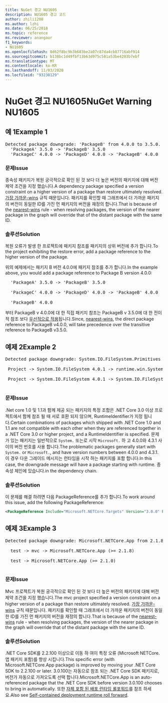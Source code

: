 ```yaml
---
title: NuGet 경고 NU1605
description: NU1605 경고 코드
author: zhili1208
ms.author: lzhi
ms.date: 06/25/2018
ms.topic: reference
ms.reviewer: anangaur
f1_keywords:
- NU1605
ms.openlocfilehash: 8d62f8bc9b3b683be2a07c87da4cb87716abf914
ms.sourcegitcommit: b138bc1d49fbf13b63d975c581a53be4283b7ebf
ms.translationtype: MT
ms.contentlocale: ko-KR
ms.lasthandoff: 11/03/2020
ms.locfileid: "93238129"
---
```

# <a name="nuget-warning-nu1605"></a><span data-ttu-id="6bb5c-103">NuGet 경고 NU1605</span><span class="sxs-lookup"><span data-stu-id="6bb5c-103">NuGet Warning NU1605</span></span>

## <a name="example-1"></a><span data-ttu-id="6bb5c-104">예 1</span><span class="sxs-lookup"><span data-stu-id="6bb5c-104">Example 1</span></span>

<pre>Detected package downgrade: 'PackageB' from 4.0.0 to 3.5.0. Reference the package directly from the project to select a different version.<br/>  'PackageA' 3.5.0 -> 'PackageB' 3.5.0<br/>  'PackageC' 4.0.0 -> 'PackageD' 4.0.0 -> 'PackageB' 4.0.0</pre>

### <a name="issue"></a><span data-ttu-id="6bb5c-105">문제</span><span class="sxs-lookup"><span data-stu-id="6bb5c-105">Issue</span></span>
<span data-ttu-id="6bb5c-106">종속성 패키지가 복원 궁극적으로 확인 된 것 보다 더 높은 버전의 패키지에 대해 버전 제약 조건을 지정 했습니다.</span><span class="sxs-lookup"><span data-stu-id="6bb5c-106">A dependency package specified a version constraint on a higher version of a package than restore ultimately resolved.</span></span> <span data-ttu-id="6bb5c-107">[가장 가까운-wins](../../concepts/dependency-resolution.md#nearest-wins) 규칙 때문입니다. 패키지를 확인할 때 그래프에서 더 가까운 패키지의 버전이 동일한 ID를 가진 먼 패키지의 버전을 재정의 합니다.</span><span class="sxs-lookup"><span data-stu-id="6bb5c-107">That is because of the [nearest-wins](../../concepts/dependency-resolution.md#nearest-wins) rule - when resolving packages, the version of the nearer package in the graph will override that of the distant package with the same ID.</span></span>

### <a name="solution"></a><span data-ttu-id="6bb5c-108">솔루션</span><span class="sxs-lookup"><span data-stu-id="6bb5c-108">Solution</span></span>
<span data-ttu-id="6bb5c-109">복원 오류가 발생 한 프로젝트에 패키지 참조를 패키지의 상위 버전에 추가 합니다.</span><span class="sxs-lookup"><span data-stu-id="6bb5c-109">To the project exhibiting the restore error, add a package reference to the higher version of the package.</span></span>

<span data-ttu-id="6bb5c-110">위의 예제에서는 패키지 B 버전 4.0.0에 패키지 참조를 추가 합니다.</span><span class="sxs-lookup"><span data-stu-id="6bb5c-110">In the example above, you would add a package reference to Package B version 4.0.0:</span></span>

<pre>
  'PackageA' 3.5.0 -> 'PackageB' 3.5.0<br/>
  'PackageC' 4.0.0 -> 'PackageD' 4.0.0 -> 'PackageB' 4.0.0<br/>
  'PackageB' 4.0.0
</pre>

<span data-ttu-id="6bb5c-111">부터 PackageB v 4.0.0에 대 한 직접 패키지 참조는 PackageB v 3.5.0에 대 한 전이적 참조 보다 [우선적으로 적용](../../concepts/dependency-resolution.md#nearest-wins)됩니다.</span><span class="sxs-lookup"><span data-stu-id="6bb5c-111">Since, [nearest-wins](../../concepts/dependency-resolution.md#nearest-wins), the direct package reference to PackageB v4.0.0, will take precedence over the transitive reference to PackageB v3.5.0.</span></span>

## <a name="example-2"></a><span data-ttu-id="6bb5c-112">예제 2</span><span class="sxs-lookup"><span data-stu-id="6bb5c-112">Example 2</span></span>
<pre>
Detected package downgrade: System.IO.FileSystem.Primitives from 4.3.0 to 4.0.1. Reference the package directly from the project to select a different version.</br>
 Project -> System.IO.FileSystem 4.0.1 -> runtime.win.System.IO.FileSystem 4.3.0 -> System.IO.FileSystem.Primitives (>= 4.3.0)</br>
 Project -> System.IO.FileSystem 4.0.1 -> System.IO.FileSystem.Primitives (>= 4.0.1)</br>
</pre>

### <a name="issue"></a><span data-ttu-id="6bb5c-113">문제</span><span class="sxs-lookup"><span data-stu-id="6bb5c-113">Issue</span></span> 

<span data-ttu-id="6bb5c-114">.Net core 1.0 및 1.1과 함께 제공 되는 패키지의 특정 조합은 .NET Core 3.0 이상 프로젝트에서 함께 참조 될 때 서로 호환 되지 않으며, RuntimeIdentifier가 지정 됩니다.</span><span class="sxs-lookup"><span data-stu-id="6bb5c-114">Certain combinations of packages which shipped with .NET Core 1.0 and 1.1 are not compatible with each other when they are referenced together in a .NET Core 3.0 or higher project, and a RuntimeIdentifier is specified.</span></span>  <span data-ttu-id="6bb5c-115">문제가 있는 패키지는 일반적으로 `System.` 또는로 시작 `Microsoft.` 하 고 4.0.0와 4.3.1 사이의 버전 번호를 사용 합니다.</span><span class="sxs-lookup"><span data-stu-id="6bb5c-115">The problematic packages generally start with `System.` or `Microsoft.`, and have version numbers between 4.0.0 and 4.3.1.</span></span>  <span data-ttu-id="6bb5c-116">이 경우 다운 그레이드 메시지는 런타임을 시작 하는 패키지를 포함 합니다.<RID></span><span class="sxs-lookup"><span data-stu-id="6bb5c-116">In this case, the downgrade message will have a package starting with runtime.<RID></span></span> <span data-ttu-id="6bb5c-117">종속성 체인에 있습니다.</span><span class="sxs-lookup"><span data-stu-id="6bb5c-117">in the dependency chain.</span></span>

### <a name="solution"></a><span data-ttu-id="6bb5c-118">솔루션</span><span class="sxs-lookup"><span data-stu-id="6bb5c-118">Solution</span></span>

<span data-ttu-id="6bb5c-119">이 문제를 해결 하려면 다음 PackageReference를 추가 합니다.</span><span class="sxs-lookup"><span data-stu-id="6bb5c-119">To work around this issue, add the following PackageReference:</span></span>

```xml
<PackageReference Include="Microsoft.NETCore.Targets" Version="3.0.0" PrivateAssets="all" />
```

## <a name="example-3"></a><span data-ttu-id="6bb5c-120">예제 3</span><span class="sxs-lookup"><span data-stu-id="6bb5c-120">Example 3</span></span>

<pre>Detected package downgrade: Microsoft.NETCore.App from 2.1.8 to 2.1.0. Reference the package directly from the project to select a different version.<br/>
  test -> mvc -> Microsoft.NETCore.App (>= 2.1.8)<br/>
  test -> Microsoft.NETCore.App (>= 2.1.0)<br/>
</pre>

### <a name="issue"></a><span data-ttu-id="6bb5c-121">문제</span><span class="sxs-lookup"><span data-stu-id="6bb5c-121">Issue</span></span>

<span data-ttu-id="6bb5c-122">Mvc 프로젝트가 복원 궁극적으로 확인 된 것 보다 더 높은 버전의 패키지에 대해 버전 제약 조건을 지정 했습니다.</span><span class="sxs-lookup"><span data-stu-id="6bb5c-122">The mvc project specified a version constraint on a higher version of a package than restore ultimately resolved.</span></span> <span data-ttu-id="6bb5c-123">[가장 가까운-wins](../../concepts/dependency-resolution.md#nearest-wins) 규칙 때문입니다. 패키지를 확인할 때 그래프에서 더 가까운 패키지의 버전이 동일한 ID를 가진 먼 패키지의 버전을 재정의 합니다.</span><span class="sxs-lookup"><span data-stu-id="6bb5c-123">That is because of the [nearest-wins](../../concepts/dependency-resolution.md#nearest-wins) rule - when resolving packages, the version of the nearer package in the graph will override that of the distant package with the same ID.</span></span>

### <a name="solution"></a><span data-ttu-id="6bb5c-124">솔루션</span><span class="sxs-lookup"><span data-stu-id="6bb5c-124">Solution</span></span>

<span data-ttu-id="6bb5c-125">.NET Core SDK를 2.2.100 이상으로 이동 하 여이 특정 오류 (Microsoft NETCore. 앱 패키지 포함)를 향상 시킵니다.</span><span class="sxs-lookup"><span data-stu-id="6bb5c-125">This specific error (with Microsoft.NETCore.App package) is improved by moving your .NET Core SDK to 2.2.100 or later.</span></span> <span data-ttu-id="6bb5c-126">3.0.100는 자동으로 참조 되는 .NET Core SDK 패키지로, 버전가 자동으로 가져오도록 선택 합니다.</span><span class="sxs-lookup"><span data-stu-id="6bb5c-126">Microsoft.NETCore.App is an auto-referenced package that the .NET Core SDK before version 3.0.100 chooses to bring in automatically.</span></span> <span data-ttu-id="6bb5c-127">또한 [자체 포함 된 배포 런타임 롤포워드](/dotnet/core/deploying/runtime-patch-selection)를 참조 하세요.</span><span class="sxs-lookup"><span data-stu-id="6bb5c-127">Also see [Self-contained deployment runtime roll forward](/dotnet/core/deploying/runtime-patch-selection).</span></span>
